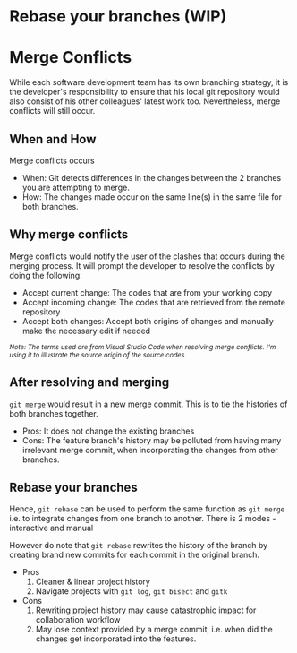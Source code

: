 # Rebase your branches (WIP)

# Merge Conflicts
While each software development team has its own branching strategy, it is the developer's responsibility to ensure that his local git repository would also consist of his other colleagues' latest work too. Nevertheless, merge conflicts will still occur.

## When and How
Merge conflicts occurs 
- When: Git detects differences in the changes between the 2 branches you are attempting to merge.
- How: The changes made occur on the same line(s) in the same file for both branches.

## Why merge conflicts
Merge conflicts would notify the user of the clashes that occurs during the merging process. It will prompt the developer to resolve the conflicts by doing the following:
- Accept current change: The codes that are from your working copy
- Accept incoming change: The codes that are retrieved from the remote repository
- Accept both changes: Accept both origins of changes and manually make the necessary edit if needed

<small> *Note: The terms used are from Visual Studio Code when resolving merge conflicts. I'm using it to illustrate the source origin of the source codes* </small>

## After resolving and merging
`git merge` would result in a new merge commit. This is to tie the histories of both branches together.
- Pros: It does not change the existing branches
- Cons: The feature branch's history may be polluted from having many irrelevant merge commit, when incorporating the changes from other branches.


## Rebase your branches
Hence, `git rebase` can be used to perform the same function as `git merge` i.e. to integrate changes from one branch to another. There is 2 modes - interactive and manual

However do note that `git rebase` rewrites the history of the branch by creating brand new commits for each commit in the original branch.
- Pros
    1. Cleaner & linear project history
    2. Navigate projects with `git log`, `git bisect` and `gitk`
- Cons
    1. Rewriting project history may cause catastrophic impact for collaboration workflow
    2. May lose context provided by a merge commit, i.e. when did the changes get incorporated into the features.

